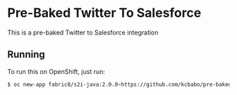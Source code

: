 # Pre-Baked Twitter To Salesforce

This is a pre-baked Twitter to Salesforce integration

## Running

To run this on OpenShift, just run:

```bash
$ oc new-app fabric8/s2i-java:2.0.0~https://github.com/kcbabo/pre-baked-twitter-to-salesforce.git
```
